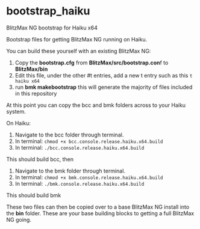 # bootstrap_haiku
BlitzMax NG bootstrap for Haiku x64

Bootstrap files for getting BlitzMax NG running on Haiku.

You can build these yourself with an existing BlitzMax NG:

1. Copy the **bootstrap.cfg** from **BlitzMax/src/bootstrap.con**f to **BlitzMax/bin**
2. Edit this file, under the other #t entries, add a new t entry such as this
```t haiku x64```
3. run **bmk makebootstrap** this will generate the majority of files included in this repository

At this point you can copy the bcc and bmk folders across to your Haiku system.

On Haiku:

1. Navigate to the bcc folder through terminal.
2. In terminal: ```chmod +x bcc.console.release.haiku.x64.build```
3. In terminal: ```./bcc.console.release.haiku.x64.build```

This should build bcc, then

1. Navigate to the bmk folder through terminal.
2. In terminal: ```chmod +x bmk.console.release.haiku.x64.build```
3. In terminal: ```./bmk.console.release.haiku.x64.build```

This should build bmk

These two files can then be copied over to a base BlitzMax NG install into the **bin** folder.  These are your base building blocks to getting a full BlitzMax NG going.
